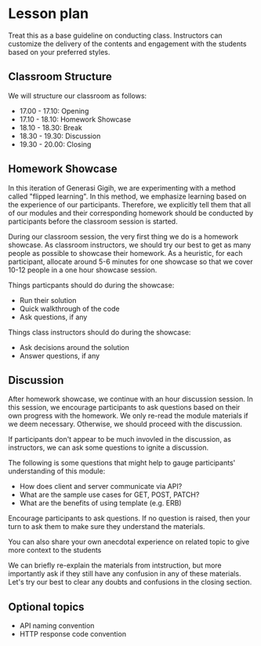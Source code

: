 # Lesson plan
Treat this as a base guideline on conducting class. Instructors can customize the delivery of the contents and engagement with the students based on your preferred styles.

## Classroom Structure

We will structure our classroom as follows:
- 17.00 - 17.10: Opening
- 17.10 - 18.10: Homework Showcase
- 18.10 - 18.30: Break
- 18.30 - 19.30: Discussion
- 19.30 - 20.00: Closing

## Homework Showcase

In this iteration of Generasi Gigih, we are experimenting with a method called "flipped learning". In this method, we emphasize learning based on the experience of our participants. Therefore, we explicitly tell them that all of our modules and their corresponding homework should be conducted by participants before the classroom session is started.

During our classroom session, the very first thing we do is a homework showcase. As classroom instructors, we should try our best to get as many people as possible to showcase their homework. As a heuristic, for each participant, allocate around 5-6 minutes for one showcase so that we cover 10-12 people in a one hour showcase session.

Things particpants should do during the showcase:
- Run their solution
- Quick walkthrough of the code
- Ask questions, if any

Things class instructors should do during the showcase:
- Ask decisions around the solution
- Answer questions, if any

## Discussion

After homework showcase, we continue with an hour discussion session. In this session, we encourage participants to ask questions based on their own progress with the homework. We only re-read the module materials if we deem necessary. Otherwise, we should proceed with the discussion.

If participants don't appear to be much invovled in the discussion, as instructors, we can ask some questions to ignite a discussion.

The following is some questions that might help to gauge participants' understanding of this module:
  - How does client and server communicate via API?
  - What are the sample use cases for GET, POST, PATCH?
  - What are the benefits of using template (e.g. ERB)

Encourage participants to ask questions. If no question is raised, then your turn to ask them to make sure they understand the materials.

You can also share your own anecdotal experience on related topic to give more context to the students

We can briefly re-explain the materials from intstruction, but more importantly ask if they still have any confusion in any of these materials. Let's try our best to clear any doubts and confusions in the closing section.

## Optional topics
  - API naming convention
  - HTTP response code convention
